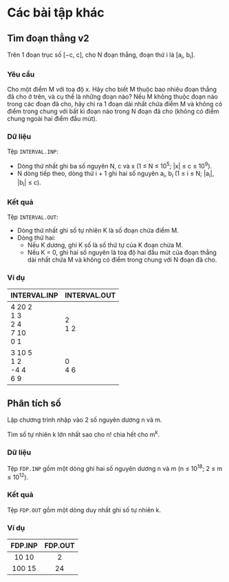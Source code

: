 # Các bài tập khác

## Tìm đoạn thẳng v2

Trên 1 đoạn trục số [−c, c], cho N đoạn thẳng, đoạn thứ i là [a<sub>i</sub>,
b<sub>i</sub>].

### Yêu cầu

Cho một điểm M với toạ độ x. Hãy cho biết M thuộc bao nhiêu đoạn thẳng đã cho ở
trên, và cụ thể là những đoạn nào? Nếu M không thuộc đoạn nào trong các đoạn đã
cho, hãy chỉ ra 1 đoạn dài nhất chứa điểm M và không có điểm trong chung với
bất kì đoạn nào trong N đoạn đã cho (không có điểm chung ngoài hai điểm đầu
mút).

### Dữ liệu

Tệp `INTERVAL.INP`:

* Dòng thứ nhất ghi ba số nguyên N, c và x (1 ≤ N ≤ 10<sup>5</sup>; |x| ≤ c ≤
  10<sup>9</sup>).
* N dòng tiếp theo, dòng thứ i + 1 ghi hai số nguyên a<sub>i</sub>,
  b<sub>i</sub> (1 ≤ i ≤ N; |a<sub>i</sub>|, |b<sub>i</sub>| ≤ c).

### Kết quả

Tệp `INTERVAL.OUT`:

* Dòng thứ nhất ghi số tự nhiên K là số đoạn chứa điểm M.
* Dòng thứ hai:
    * Nếu K dương, ghi K số là số thứ tự của K đoạn chứa M.
    * Nếu K = 0, ghi hai số nguyên là toạ độ hai đầu mút của đoạn thẳng dài
      nhất chứa M và không có điểm trong chung với N đoạn đã cho.

### Ví dụ

|             INTERVAL.INP            | INTERVAL.OUT |
| ----------------------------------- | ------------ |
| 4 20 2<br>1 3<br>2 4<br>7 10<br>0 1 |   2<br>1 2   |
| 3 10 5<br>1 2<br>-4 4<br>6 9        |   0<br>4 6   |

## Phân tích số

Lập chương trình nhập vào 2 số nguyên dương n và m.

Tìm số tự nhiên k lớn nhất sao cho n! chia hết cho m<sup>k</sup>.

### Dữ liệu

Tệp `FDP.INP` gồm một dòng ghi hai số nguyên dương n và m (n ≤ 10<sup>18</sup>;
2 ≤ m ≤ 10<sup>12</sup>).

### Kết quả

Tệp `FDP.OUT` gồm một dòng duy nhất ghi số tự nhiên k.

### Ví dụ

| FDP.INP | FDP.OUT |
| :-----: | :-----: |
|  10 10  |    2    |
| 100 15  |   24    |
